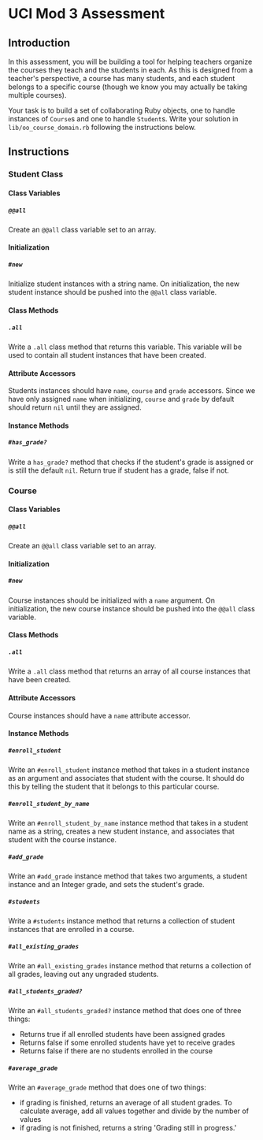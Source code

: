 # UCI Mod 3 Assessment

## Introduction

In this assessment, you will be building a tool for helping teachers organize
the courses they teach and the students in each. As this is designed from a
teacher's perspective, a course has many students, and each student belongs to
a specific course (though we know you may actually be taking multiple courses).

Your task is to build a set of collaborating Ruby objects, one to handle
instances of `Course`s and one to handle `Student`s. Write your solution in
`lib/oo_course_domain.rb` following the instructions below.

## Instructions

### Student Class

#### Class Variables

##### `@@all`

Create an `@@all` class variable set to an array.

#### Initialization

##### `#new`

Initialize student instances with a string name. On initialization, the new
student instance should be pushed into the `@@all` class variable.

#### Class Methods

##### `.all`

Write a `.all` class method that returns this variable. This variable will be
used to contain all student instances that have been created.

#### Attribute Accessors

Students instances should have `name`, `course` and `grade` accessors. Since we
have only assigned `name` when initializing, `course` and `grade` by default
should return `nil` until they are assigned.

#### Instance Methods

##### `#has_grade?`

Write a `has_grade?` method that checks if the student's grade is assigned or is
still the default `nil`. Return true if student has a grade, false if not.

### Course

#### Class Variables

##### `@@all`

Create an `@@all` class variable set to an array.

#### Initialization

##### `#new`

Course instances should be initialized with a `name` argument. On
initialization, the new course instance should be pushed into the `@@all` class
variable.

#### Class Methods

##### `.all`

Write a `.all` class method that returns an array of all course instances that
have been created.

#### Attribute Accessors

Course instances should have a `name` attribute accessor.

#### Instance Methods

##### `#enroll_student`

Write an `#enroll_student` instance method that takes in a student instance as
an argument and associates that student with the course. It should do this by
telling the student that it belongs to this particular course.

##### `#enroll_student_by_name`

Write an `#enroll_student_by_name` instance method that takes in a student name
as a string, creates a new student instance, and associates that student with
the course instance.

##### `#add_grade`

Write an `#add_grade` instance method that takes two arguments, a student instance and an
Integer grade, and sets the student's grade.

##### `#students`

Write a `#students` instance method that returns a collection of student
instances that are enrolled in a course.

##### `#all_existing_grades`

Write an `#all_existing_grades` instance method that returns a collection of all
grades, leaving out any ungraded students.

##### `#all_students_graded?`

Write an `#all_students_graded?` instance method that does one of three things:

- Returns true if all enrolled students have been assigned grades
- Returns false if some enrolled students have yet to receive grades
- Returns false if there are no students enrolled in the course

##### `#average_grade`

Write an `#average_grade` method that does one of two things:

- if grading is finished, returns an average of all student grades. To calculate average, add all values together and divide by the number of values
- if grading is not finished, returns a string 'Grading still in progress.'

